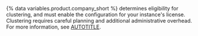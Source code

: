 {% data variables.product.company_short %} determines eligibility for clustering, and must enable the configuration for your instance's license. Clustering requires careful planning and additional administrative overhead. For more information, see [AUTOTITLE](/admin/enterprise-management/configuring-clustering/about-clustering).

